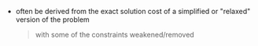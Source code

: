 - often be derived from the exact solution cost of a simplified or "relaxed" version of the problem
	> with some of the constraints weakened/removed
